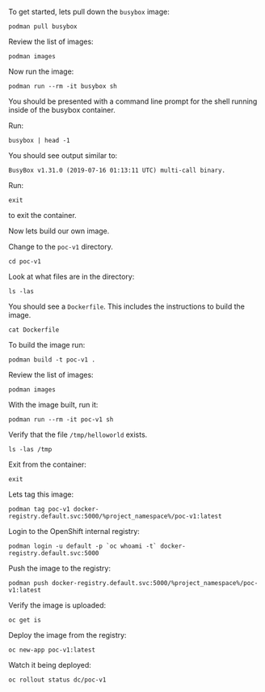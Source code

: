 To get started, lets pull down the `busybox` image:

```execute
podman pull busybox
```

Review the list of images:

```execute
podman images
```

Now run the image:

```execute
podman run --rm -it busybox sh
```

You should be presented with a command line prompt for the shell running inside of the busybox container.

Run:

```execute
busybox | head -1
```

You should see output similar to:

```
BusyBox v1.31.0 (2019-07-16 01:13:11 UTC) multi-call binary.
```

Run:

```execute
exit
```

to exit the container.

Now lets build our own image.

Change to the `poc-v1` directory.

```execute
cd poc-v1
```

Look at what files are in the directory:

```execute
ls -las
```

You should see a `Dockerfile`. This includes the instructions to build the image.

```execute
cat Dockerfile
```

To build the image run:

```execute
podman build -t poc-v1 .
```

Review the list of images:

```execute
podman images
```

With the image built, run it:

```execute
podman run --rm -it poc-v1 sh
```

Verify that the file `/tmp/helloworld` exists.

```execute
ls -las /tmp
```

Exit from the container:

```execute
exit
```

Lets tag this image:

```execute
podman tag poc-v1 docker-registry.default.svc:5000/%project_namespace%/poc-v1:latest
```

Login to the OpenShift internal registry:

```execute
podman login -u default -p `oc whoami -t` docker-registry.default.svc:5000
```

Push the image to the registry:

```execute
podman push docker-registry.default.svc:5000/%project_namespace%/poc-v1:latest
```

Verify the image is uploaded:

```execute
oc get is
```

Deploy the image from the registry:

```execute
oc new-app poc-v1:latest
```

Watch it being deployed:

```execute
oc rollout status dc/poc-v1
```
